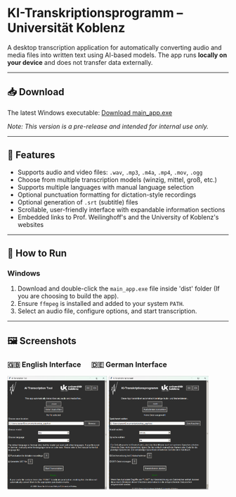# KI-Transkriptionsprogramm – Universität Koblenz

A desktop transcription application for automatically converting audio and media files into written text using AI-based models.
The app runs **locally on your device** and does not transfer data externally.

---

## 📥 Download
The latest Windows executable: [Download main_app.exe](https://github.com/Andreas-Weilinghoff/whisper_desktop_app/releases/download/v1.0.0/main_app.exe)

*Note: This version is a pre-release and intended for internal use only.*

---

## 📂 Features

* Supports audio and video files: `.wav`, `.mp3`, `.m4a`, `.mp4`, `.mov`, `.ogg`
* Choose from multiple transcription models (winzig, mittel, groß, etc.)
* Supports multiple languages with manual language selection
* Optional punctuation formatting for dictation-style recordings
* Optional generation of `.srt` (subtitle) files
* Scrollable, user-friendly interface with expandable information sections
* Embedded links to Prof. Weilinghoff's and the University of Koblenz's websites

---

## 🚀 How to Run

### Windows

1. Download and double-click the `main_app.exe` file inside 'dist' folder (If you are choosing to build the app).
2. Ensure `ffmpeg` is installed and added to your system `PATH`.
3. Select an audio file, configure options, and start transcription.

---

## 🖼️ Screenshots

<h3>🇬🇧 English Interface &nbsp;&nbsp;&nbsp;&nbsp; 🇩🇪 German Interface</h3>
<p float="left">
  <img src="screenshots/main_interface_en.png" width="45%"/>
  <img src="screenshots/main_interface_de.png" width="45%"/>
</p>


